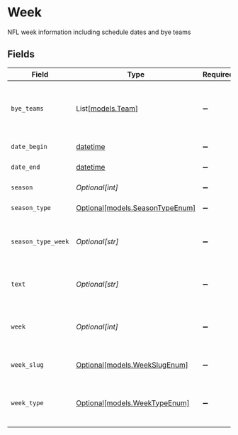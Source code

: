 # Week

NFL week information including schedule dates and bye teams


## Fields

| Field                                                                        | Type                                                                         | Required                                                                     | Description                                                                  | Example                                                                      |
| ---------------------------------------------------------------------------- | ---------------------------------------------------------------------------- | ---------------------------------------------------------------------------- | ---------------------------------------------------------------------------- | ---------------------------------------------------------------------------- |
| `bye_teams`                                                                  | List[[models.Team](../models/team.md)]                                       | :heavy_minus_sign:                                                           | Teams on bye this week (empty array if no bye teams)                         |                                                                              |
| `date_begin`                                                                 | [datetime](https://docs.python.org/3/library/datetime.html#datetime-objects) | :heavy_minus_sign:                                                           | First day of the week                                                        | 2025-09-24                                                                   |
| `date_end`                                                                   | [datetime](https://docs.python.org/3/library/datetime.html#datetime-objects) | :heavy_minus_sign:                                                           | Last day of the week                                                         | 2025-10-01                                                                   |
| `season`                                                                     | *Optional[int]*                                                              | :heavy_minus_sign:                                                           | Season year                                                                  | 2025                                                                         |
| `season_type`                                                                | [Optional[models.SeasonTypeEnum]](../models/seasontypeenum.md)               | :heavy_minus_sign:                                                           | Type of NFL season                                                           | REG                                                                          |
| `season_type_week`                                                           | *Optional[str]*                                                              | :heavy_minus_sign:                                                           | Combined season type and week identifier                                     | REG-4                                                                        |
| `text`                                                                       | *Optional[str]*                                                              | :heavy_minus_sign:                                                           | Human-readable week description                                              | Week 4                                                                       |
| `week`                                                                       | *Optional[int]*                                                              | :heavy_minus_sign:                                                           | Week number (0 for Hall of Fame game)                                        | 4                                                                            |
| `week_slug`                                                                  | [Optional[models.WeekSlugEnum]](../models/weekslugenum.md)                   | :heavy_minus_sign:                                                           | Week identifier slug                                                         |                                                                              |
| `week_type`                                                                  | [Optional[models.WeekTypeEnum]](../models/weektypeenum.md)                   | :heavy_minus_sign:                                                           | Type of week (HOF, Preseason, Regular season)                                |                                                                              |